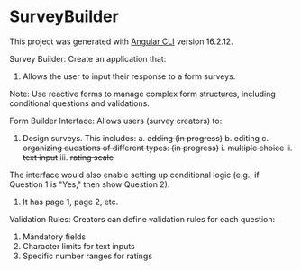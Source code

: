 # SurveyBuilder

This project was generated with [Angular CLI](https://github.com/angular/angular-cli) version 16.2.12.

Survey Builder: Create an application that:

1.  Allows the user to input their response to a form surveys.

Note: Use reactive forms to manage complex form structures, including conditional questions and validations.

Form Builder Interface: Allows users (survey creators) to:

1.  Design surveys. This includes:
    a. ~~adding (in progress)~~
    b. editing
    c. ~~organizing questions of different types: (in progress)~~
    i. ~~multiple choice~~
    ii. ~~text input~~
    iii. ~~rating scale~~

The interface would also enable setting up conditional logic (e.g., if Question 1 is "Yes," then show Question 2).

1.  It has page 1, page 2, etc.

Validation Rules: Creators can define validation rules for each question:

1.  Mandatory fields
2.  Character limits for text inputs
3.  Specific number ranges for ratings
